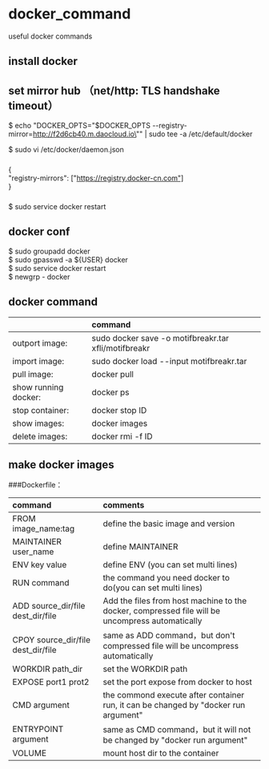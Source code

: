 # docker_command
useful docker commands

## install docker


## set mirror hub （net/http: TLS handshake timeout）
$ echo "DOCKER_OPTS=\"\$DOCKER_OPTS --registry-mirror=http://f2d6cb40.m.daocloud.io\"" | sudo tee -a /etc/default/docker  

$ sudo vi /etc/docker/daemon.json
###
{   
  "registry-mirrors": ["https://registry.docker-cn.com"]  
}
###

$ sudo service docker restart 

## docker conf
$ sudo groupadd docker    
$ sudo gpasswd -a ${USER} docker  
$ sudo service docker restart   
$ newgrp - docker 


##  docker command

|  | command | 
| :- | :- | 
| outport image:        | sudo docker save -o motifbreakr.tar xfli/motifbreakr |
| import image:         | sudo docker load --input motifbreakr.tar             |
| pull image:           | docker pull <name>                                   |
| show running docker:  | docker ps                                            |
| stop container:       | docker stop ID                                       |   
| show images:          | docker images                                        |
| delete images:        | docker rmi -f ID                                     |


## make docker images
###Dockerfile：  

| command | comments |
| :- | :- | 
| FROM image_name:tag                   | define the basic image and version |
| MAINTAINER user_name                  | define MAINTAINER |
| ENV key value                         | define ENV (you can set multi lines) |
| RUN command                           | the command you need docker to do(you can set multi lines) | 
| ADD source_dir/file dest_dir/file	    | Add the files from host machine to the docker, compressed file will be uncompress automatically | 
| CPOY source_dir/file dest_dir/file	  | same as ADD command，but don't compressed file will be uncompress automatically |
| WORKDIR path_dir	                    | set the WORKDIR path  |
| EXPOSE port1 prot2	                  | set the port expose from docker to host |
| CMD argument	                        | the commond execute after container run, it can be changed by "docker run argument" |
| ENTRYPOINT argument	                  | same as CMD command，but it will not be changed by "docker run argument"  |
| VOLUME	                              | mount host dir to the container |
